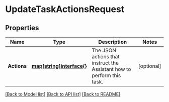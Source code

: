 # UpdateTaskActionsRequest

## Properties

Name | Type | Description | Notes
------------ | ------------- | ------------- | -------------
**Actions** | [**map[string]interface{}**](.md) | The JSON actions that instruct the Assistant how to perform this task. | [optional] 

[[Back to Model list]](../README.md#documentation-for-models) [[Back to API list]](../README.md#documentation-for-api-endpoints) [[Back to README]](../README.md)


